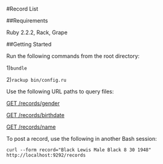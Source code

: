 #Record List

##Requirements

Ruby 2.2.2, Rack, Grape

##Getting Started

Run the following commands from the root directory:

1)`bundle`

2)`rackup bin/config.ru`

Use the following URL paths to query files:

[GET /records/gender](http://localhost:9292/records/gender)

[GET /records/birthdate](http://localhost:9292/records/birthdate)

[GET /records/name](http://localhost:9292/records/name)

To post a record, use the following in another Bash session:

`curl --form record="Black Lewis Male Black 8 30 1948" http://localhost:9292/records`
